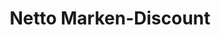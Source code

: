 ---
title: "Netto Marken-Discount"
url: /dortmund/netto-marken-discount-martener-strasse/
shop: Supermarkt
---